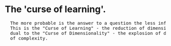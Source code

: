 # The 'curse of learning'.
<pre>
  The more probable is the answer to a question the less information it communicates.
  This is the "Curse of Learning" - the reduction of dimensionality to zero - it is
  dual to the "Curse of Dimensionality" - the explosion of dimensionality with increase
  of complexity.
</pre>
